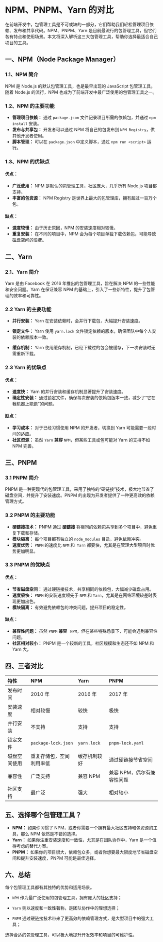 # NPM、PNPM、Yarn 的对比

在前端开发中，包管理工具是不可或缺的一部分，它们帮助我们轻松管理项目依赖、发布和共享代码。NPM、PNPM、Yarn 是目前最流行的包管理工具，但它们各有特点和使用场景。本文将深入解析这三大包管理工具，帮助你选择最适合自己项目的工具。

## 一、NPM（Node Package Manager）

### 1.1、NPM 简介

NPM 是 Node.js 的默认包管理工具，也是最早出现的 JavaScript 包管理工具。随着 Node.js 的流行，NPM 也成为了前端开发中最广泛使用的包管理工具之一。

### 1.2、NPM 的主要功能

- **管理项目依赖：** 通过 `package.json` 文件记录项目所需的依赖包，并通过 `npm install` 安装。
- **发布与共享包：** 开发者可以通过 NPM 将自己的包发布到 `NPM Registry`，供其他开发者使用。
- **脚本管理：** 可以在 `package.json` 中定义脚本，通过 `npm run <script>` 运行。

### 1.3、NPM 的优缺点

#### 优点：

- **广泛使用：** NPM 是默认的包管理工具，社区庞大，几乎所有 Node.js 项目都支持。
- **丰富的包资源：** NPM Registry 是世界上最大的包管理库，拥有超过一百万个包。

#### 缺点：

- **速度较慢：** 由于历史原因，NPM 的安装速度相对较慢。
- **重复安装：** 在不同的项目中，NPM 会为每个项目单独下载依赖包，可能导致磁盘空间的浪费。

## 二、Yarn

### 2.1、Yarn 简介

Yarn 是由 Facebook 在 2016 年推出的包管理工具，旨在解决 NPM 的一些性能和安全问题。Yarn 在保证兼容 NPM 的基础上，引入了一些新特性，提升了包管理的效率和可靠性。

### 2.2 Yarn 的主要功能

- **并行安装：** Yarn 在安装依赖时，会并行下载包，大幅提升安装速度。

- **锁定文件：** Yarn 使用 `yarn.lock` 文件锁定依赖的版本，确保团队中每个人安装的依赖版本一致。
- **缓存机制：** Yarn 使用缓存机制，已经下载过的包会被缓存，下一次安装时无需重新下载。

### 2.3 Yarn 的优缺点

#### 优点：

- **速度快：** Yarn 的并行安装和缓存机制显著提升了安装速度。
- **确定性安装：** 通过锁定文件，确保每次安装的依赖包版本一致，减少了“它在我机器上能跑”的问题。

#### 缺点：

- **学习成本：** 对于已经习惯使用 NPM 的开发者，切换到 Yarn 可能需要一段时间的适应。
- **社区资源：** 虽然 `Yarn` **兼容** `NPM`，但某些工具或包可能对 Yarn 的支持不如 NPM 完善。

## 三、PNPM

### 3.1 PNPM 简介

PNPM 是一种更现代的包管理工具，采用了独特的“硬链接”技术，极大地节省了磁盘空间，并提升了安装速度。PNPM 的出现为开发者提供了一种更高效的依赖管理方式。

### 3.2 PNPM 的主要功能

- **硬链接技术：** PNPM 通过 [**硬链接**](./6)<LinkIcon/> 将相同的依赖包共享到多个项目中，避免重复下载和存储。
- **模块隔离：** 每个项目都有独立的 `node_modules` 目录，避免依赖冲突。
- **速度优势：** `PNPM` 的速度比 `NPM` 和` Yarn` 都要快，尤其是在管理大型项目时优势更加明显。

### 3.3 PNPM 的优缺点

#### 优点：

- **节省磁盘空间：** 通过硬链接技术，共享相同的依赖包，大幅减少磁盘占用。
- **速度极快：** `PNPM` 的安装速度领先于 `NPM` 和 `Yarn`，尤其是在网络环境较差时表现更加出色。
- **模块隔离：** 有效避免依赖包的冲突问题，提升项目的稳定性。

#### 缺点：

- **兼容性问题：** 虽然 `PNPM` **兼容** ` NPM`，但在某些特殊场景下，可能会遇到兼容性问题。
- **社区相对较小：** PNPM 是一个较新的工具，社区规模和生态还不如 NPM 和 Yarn 大。

## 四、三者对比

| 特性         | NPM                      | Yarn         | PNPM                       |
| :----------- | :----------------------- | :----------- | :------------------------- |
| 发布时间     | 2010 年                  | 2016 年      | 2017 年                    |
| 安装速度     | 相对较慢                 | 较快         | 极快                       |
| 并行安装     | 不支持                   | 支持         | 支持                       |
| 锁定文件     | `package-lock.json`      | `yarn.lock`  | `pnpm-lock.yaml`           |
| 磁盘空间使用 | 重复存储包，空间利用率低 | 缓存机制较好 | 通过硬链接节省空间         |
| 兼容性       | 广泛支持                 | 兼容 NPM     | 兼容 NPM，偶尔有兼容性问题 |
| 社区支持     | 最广泛                   | 强大         | 相对较小                   |

## 五、选择哪个包管理工具？

- **NPM：** 如果你习惯了 NPM，或者你需要一个拥有最大社区支持和包资源的工具，那么 NPM 依然是不错的选择。
- **Yarn：** 如果你注重安装速度和一致性，尤其是在团队协作中，Yarn 是一个值得考虑的替代方案。
- **PNPM：** 如果你的项目很大，依赖包众多，或者你想要最大限度地节省磁盘空间和提升安装速度，PNPM 可能是最佳选择。

## 六、总结

每个包管理工具都有其独特的优势和适用场景。

- `NPM` 作为最广泛使用的包管理工具，拥有庞大的社区支持；

- `Yarn` 则以速度和一致性著称，是团队协作中的理想选择；

- `PNPM` 通过硬链接技术带来了更高效的依赖管理方式，是大型项目中的强大工具；

选择合适的包管理工具，可以极大地提升开发效率和项目的可维护性。
